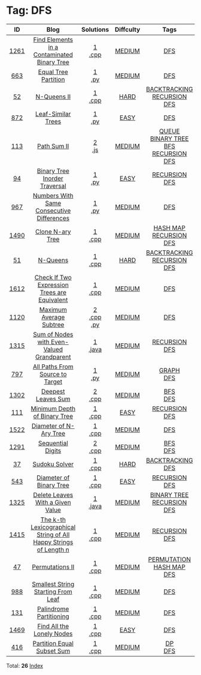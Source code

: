 
# Tag: DFS
| ID | Blog | Solutions | Diffculty | Tags |
|:----:|:----:|:-------:|:----:|:----:|
| [1261](https://leetcode.com/problems/find-elements-in-a-contaminated-binary-tree/) | [Find Elements in a Contaminated Binary Tree](https://helloacm.com/depth-first-search-algorithm-with-hash-set-to-find-elements-in-a-contaminated-binary-tree/) | [1](https://github.com/DoctorLai/ACM/tree/master/leetcode/1261.%20Find%20Elements%20in%20a%20Contaminated%20Binary%20Tree)<br/>[.cpp](https://github.com/DoctorLai/ACM/blob/master/leetcode/.cpp.md)<BR/> | [MEDIUM](https://github.com/DoctorLai/ACM/blob/master/leetcode/MEDIUM.md) | [DFS](https://github.com/DoctorLai/ACM/blob/master/leetcode/DFS.md)<BR/> |
| [663](https://leetcode.com/problems/equal-tree-partition/) | [Equal Tree Partition](https://helloacm.com/teaching-kids-programming-equal-tree-partition-via-recursive-depth-first-search-algorithm/) | [1](https://github.com/DoctorLai/ACM/tree/master/leetcode/663.%20Equal%20Tree%20Partition)<br/>[.py](https://github.com/DoctorLai/ACM/blob/master/leetcode/.py.md)<BR/> | [MEDIUM](https://github.com/DoctorLai/ACM/blob/master/leetcode/MEDIUM.md) | [DFS](https://github.com/DoctorLai/ACM/blob/master/leetcode/DFS.md)<BR/> |
| [52]() | [N-Queens II](https://helloacm.com/using-recursive-backtracking-algorithm-to-solve-classic-n-queen-problem/) | [1](https://github.com/DoctorLai/ACM/tree/master/leetcode/52.%20N-Queens%20II)<br/>[.cpp](https://github.com/DoctorLai/ACM/blob/master/leetcode/.cpp.md)<BR/> | [HARD](https://github.com/DoctorLai/ACM/blob/master/leetcode/HARD.md) | [BACKTRACKING](https://github.com/DoctorLai/ACM/blob/master/leetcode/BACKTRACKING.md)<BR/>[RECURSION](https://github.com/DoctorLai/ACM/blob/master/leetcode/RECURSION.md)<BR/>[DFS](https://github.com/DoctorLai/ACM/blob/master/leetcode/DFS.md)<BR/> |
| [872](https://leetcode.com/problems/leaf-similar-trees/) | [Leaf-Similar Trees](https://helloacm.com/teaching-kids-programming-leaf-similar-trees-by-recursive-depth-first-search-algorithm/) | [1](https://github.com/DoctorLai/ACM/tree/master/leetcode/872.%20Leaf-Similar%20Trees)<br/>[.py](https://github.com/DoctorLai/ACM/blob/master/leetcode/.py.md)<BR/> | [EASY](https://github.com/DoctorLai/ACM/blob/master/leetcode/EASY.md) | [DFS](https://github.com/DoctorLai/ACM/blob/master/leetcode/DFS.md)<BR/> |
| [113](https://leetcode.com/problems/path-sum-ii/) | [Path Sum II](https://helloacm.com/return-the-path-that-sum-up-to-target-using-dfs-or-bfs-algorithms/) | [2](https://github.com/DoctorLai/ACM/tree/master/leetcode/113.%20Path%20Sum%20II)<br/>[.js](https://github.com/DoctorLai/ACM/blob/master/leetcode/.js.md)<BR/> | [MEDIUM](https://github.com/DoctorLai/ACM/blob/master/leetcode/MEDIUM.md) | [QUEUE](https://github.com/DoctorLai/ACM/blob/master/leetcode/QUEUE.md)<BR/>[BINARY TREE](https://github.com/DoctorLai/ACM/blob/master/leetcode/BINARY%20TREE.md)<BR/>[BFS](https://github.com/DoctorLai/ACM/blob/master/leetcode/BFS.md)<BR/>[RECURSION](https://github.com/DoctorLai/ACM/blob/master/leetcode/RECURSION.md)<BR/>[DFS](https://github.com/DoctorLai/ACM/blob/master/leetcode/DFS.md)<BR/> |
| [94](https://leetcode.com/problems/binary-tree-inorder-traversal/) | [Binary Tree Inorder Traversal](https://helloacm.com/teaching-kids-programming-binary-tree-inorder-traversal-via-recursion-or-iteration/) | [1](https://github.com/DoctorLai/ACM/tree/master/leetcode/94.%20Binary%20Tree%20Inorder%20Traversal)<br/>[.py](https://github.com/DoctorLai/ACM/blob/master/leetcode/.py.md)<BR/> | [EASY](https://github.com/DoctorLai/ACM/blob/master/leetcode/EASY.md) | [RECURSION](https://github.com/DoctorLai/ACM/blob/master/leetcode/RECURSION.md)<BR/>[DFS](https://github.com/DoctorLai/ACM/blob/master/leetcode/DFS.md)<BR/> |
| [967](https://leetcode.com/problems/numbers-with-same-consecutive-differences/) | [Numbers With Same Consecutive Differences](https://helloacm.com/dfs-and-bfs-algorithm-to-find-numbers-with-same-consecutive-differences/) | [1](https://github.com/DoctorLai/ACM/tree/master/leetcode/967.%20Numbers%20With%20Same%20Consecutive%20Differences)<br/>[.py](https://github.com/DoctorLai/ACM/blob/master/leetcode/.py.md)<BR/> | [MEDIUM](https://github.com/DoctorLai/ACM/blob/master/leetcode/MEDIUM.md) | [DFS](https://github.com/DoctorLai/ACM/blob/master/leetcode/DFS.md)<BR/> |
| [1490](https://leetcode.com/problems/clone-n-ary-tree/) | [Clone N-ary Tree](https://helloacm.com/deep-clone-n-ary-tree-using-hash-map-recursive-depth-first-search-algorithm/) | [1](https://github.com/DoctorLai/ACM/tree/master/leetcode/1490.%20Clone%20N-ary%20Tree)<br/>[.cpp](https://github.com/DoctorLai/ACM/blob/master/leetcode/.cpp.md)<BR/> | [MEDIUM](https://github.com/DoctorLai/ACM/blob/master/leetcode/MEDIUM.md) | [HASH MAP](https://github.com/DoctorLai/ACM/blob/master/leetcode/HASH%20MAP.md)<BR/>[RECURSION](https://github.com/DoctorLai/ACM/blob/master/leetcode/RECURSION.md)<BR/>[DFS](https://github.com/DoctorLai/ACM/blob/master/leetcode/DFS.md)<BR/> |
| [51]() | [N-Queens](https://helloacm.com/using-recursive-backtracking-algorithm-to-solve-classic-n-queen-problem/) | [1](https://github.com/DoctorLai/ACM/tree/master/leetcode/51.%20N-Queens)<br/>[.cpp](https://github.com/DoctorLai/ACM/blob/master/leetcode/.cpp.md)<BR/> | [HARD](https://github.com/DoctorLai/ACM/blob/master/leetcode/HARD.md) | [BACKTRACKING](https://github.com/DoctorLai/ACM/blob/master/leetcode/BACKTRACKING.md)<BR/>[RECURSION](https://github.com/DoctorLai/ACM/blob/master/leetcode/RECURSION.md)<BR/>[DFS](https://github.com/DoctorLai/ACM/blob/master/leetcode/DFS.md)<BR/> |
| [1612](https://leetcode.com/problems/check-if-two-expression-trees-are-equivalent/) | [Check If Two Expression Trees are Equivalent](https://helloacm.com/depth-first-search-algorithm-to-check-if-two-expression-trees-are-equivalent/) | [1](https://github.com/DoctorLai/ACM/tree/master/leetcode/1612.%20Check%20If%20Two%20Expression%20Trees%20are%20Equivalent)<br/>[.cpp](https://github.com/DoctorLai/ACM/blob/master/leetcode/.cpp.md)<BR/> | [MEDIUM](https://github.com/DoctorLai/ACM/blob/master/leetcode/MEDIUM.md) | [DFS](https://github.com/DoctorLai/ACM/blob/master/leetcode/DFS.md)<BR/> |
| [1120](https://leetcode.com/problems/maximum-average-subtree/) | [Maximum Average Subtree](https://helloacm.com/teaching-kids-programming-recursive-depth-first-search-algorithm-to-compute-the-max-average-of-a-binary-subtree/) | [2](https://github.com/DoctorLai/ACM/tree/master/leetcode/1120.%20Maximum%20Average%20Subtree)<br/>[.cpp](https://github.com/DoctorLai/ACM/blob/master/leetcode/.cpp.md)<BR/>[.py](https://github.com/DoctorLai/ACM/blob/master/leetcode/.py.md)<BR/> | [MEDIUM](https://github.com/DoctorLai/ACM/blob/master/leetcode/MEDIUM.md) | [DFS](https://github.com/DoctorLai/ACM/blob/master/leetcode/DFS.md)<BR/> |
| [1315](https://leetcode.com/problems/sum-of-nodes-with-even-valued-grandparent/) | [Sum of Nodes with Even-Valued Grandparent](https://helloacm.com/recursive-depth-first-search-algorithm-to-compute-the-sum-of-nodes-with-even-valued-grandparent-in-a-binary-tree/) | [1](https://github.com/DoctorLai/ACM/tree/master/leetcode/1315.%20Sum%20of%20Nodes%20with%20Even-Valued%20Grandparent)<br/>[.java](https://github.com/DoctorLai/ACM/blob/master/leetcode/.java.md)<BR/> | [MEDIUM](https://github.com/DoctorLai/ACM/blob/master/leetcode/MEDIUM.md) | [RECURSION](https://github.com/DoctorLai/ACM/blob/master/leetcode/RECURSION.md)<BR/>[DFS](https://github.com/DoctorLai/ACM/blob/master/leetcode/DFS.md)<BR/> |
| [797](https://leetcode.com/problems/all-paths-from-source-to-target/) | [All Paths From Source to Target](https://helloacm.com/teaching-kids-programming-finding-all-paths-from-source-to-target-in-a-directed-acyclic-graph-dag-using-recursive-depth-first-search-algorithm/) | [1](https://github.com/DoctorLai/ACM/tree/master/leetcode/797.%20All%20Paths%20From%20Source%20to%20Target)<br/>[.py](https://github.com/DoctorLai/ACM/blob/master/leetcode/.py.md)<BR/> | [MEDIUM](https://github.com/DoctorLai/ACM/blob/master/leetcode/MEDIUM.md) | [GRAPH](https://github.com/DoctorLai/ACM/blob/master/leetcode/GRAPH.md)<BR/>[DFS](https://github.com/DoctorLai/ACM/blob/master/leetcode/DFS.md)<BR/> |
| [1302]() | [Deepest Leaves Sum](https://helloacm.com/compute-the-deepest-leaves-sum-of-a-binary-tree-using-bfs-or-dfs-algorithms/) | [2](https://github.com/DoctorLai/ACM/tree/master/leetcode/1302.%20Deepest%20Leaves%20Sum)<br/>[.cpp](https://github.com/DoctorLai/ACM/blob/master/leetcode/.cpp.md)<BR/> | [MEDIUM](https://github.com/DoctorLai/ACM/blob/master/leetcode/MEDIUM.md) | [BFS](https://github.com/DoctorLai/ACM/blob/master/leetcode/BFS.md)<BR/>[DFS](https://github.com/DoctorLai/ACM/blob/master/leetcode/DFS.md)<BR/> |
| [111](https://leetcode.com/problems/minimum-depth-of-binary-tree/) | [Minimum Depth of Binary Tree](https://helloacm.com/coding-exercise-minimum-depth-of-binary-tree-c-online-judge/) | [1](https://github.com/DoctorLai/ACM/tree/master/leetcode/111.%20Minimum%20Depth%20of%20Binary%20Tree)<br/>[.cpp](https://github.com/DoctorLai/ACM/blob/master/leetcode/.cpp.md)<BR/> | [EASY](https://github.com/DoctorLai/ACM/blob/master/leetcode/EASY.md) | [RECURSION](https://github.com/DoctorLai/ACM/blob/master/leetcode/RECURSION.md)<BR/>[DFS](https://github.com/DoctorLai/ACM/blob/master/leetcode/DFS.md)<BR/> |
| [1522](https://leetcode.com/problems/diameter-of-n-ary-tree/) | [Diameter of N-Ary Tree](https://helloacm.com/depth-first-search-algorithm-to-compute-the-diameter-of-n-ary-tree/) | [1](https://github.com/DoctorLai/ACM/tree/master/leetcode/1522.%20Diameter%20of%20N-Ary%20Tree)<br/>[.cpp](https://github.com/DoctorLai/ACM/blob/master/leetcode/.cpp.md)<BR/> | [MEDIUM](https://github.com/DoctorLai/ACM/blob/master/leetcode/MEDIUM.md) | [DFS](https://github.com/DoctorLai/ACM/blob/master/leetcode/DFS.md)<BR/> |
| [1291](https://leetcode.com/problems/sequential-digits/) | [Sequential Digits](https://helloacm.com/compute-the-sequential-digits-within-a-range-using-dfs-bfs-or-bruteforce-algorithms/) | [2](https://github.com/DoctorLai/ACM/tree/master/leetcode/1291.%20Sequential%20Digits)<br/>[.cpp](https://github.com/DoctorLai/ACM/blob/master/leetcode/.cpp.md)<BR/> | [MEDIUM](https://github.com/DoctorLai/ACM/blob/master/leetcode/MEDIUM.md) | [BFS](https://github.com/DoctorLai/ACM/blob/master/leetcode/BFS.md)<BR/>[DFS](https://github.com/DoctorLai/ACM/blob/master/leetcode/DFS.md)<BR/> |
| [37](https://leetcode.com/problems/sudoku-solver/) | [Sudoku Solver](https://helloacm.com/depth-first-search-backtracking-algorithm-to-solve-a-sudoku-game/) | [1](https://github.com/DoctorLai/ACM/tree/master/leetcode/37.%20Sudoku%20Solver)<br/>[.cpp](https://github.com/DoctorLai/ACM/blob/master/leetcode/.cpp.md)<BR/> | [HARD](https://github.com/DoctorLai/ACM/blob/master/leetcode/HARD.md) | [BACKTRACKING](https://github.com/DoctorLai/ACM/blob/master/leetcode/BACKTRACKING.md)<BR/>[DFS](https://github.com/DoctorLai/ACM/blob/master/leetcode/DFS.md)<BR/> |
| [543](https://leetcode.com/problems/diameter-of-binary-tree/) | [Diameter of Binary Tree](https://helloacm.com/recursive-depth-first-search-algorithm-to-compute-the-diameter-of-binary-tree/) | [1](https://github.com/DoctorLai/ACM/tree/master/leetcode/543.%20Diameter%20of%20Binary%20Tree)<br/>[.cpp](https://github.com/DoctorLai/ACM/blob/master/leetcode/.cpp.md)<BR/> | [EASY](https://github.com/DoctorLai/ACM/blob/master/leetcode/EASY.md) | [RECURSION](https://github.com/DoctorLai/ACM/blob/master/leetcode/RECURSION.md)<BR/>[DFS](https://github.com/DoctorLai/ACM/blob/master/leetcode/DFS.md)<BR/> |
| [1325](https://leetcode.com/problems/delete-leaves-with-a-given-value/) | [Delete Leaves With a Given Value](https://helloacm.com/recursive-depth-first-search-algorithm-to-delete-leaves-with-a-given-value-in-a-binary-tree/) | [1](https://github.com/DoctorLai/ACM/tree/master/leetcode/1325.%20Delete%20Leaves%20With%20a%20Given%20Value)<br/>[.java](https://github.com/DoctorLai/ACM/blob/master/leetcode/.java.md)<BR/> | [MEDIUM](https://github.com/DoctorLai/ACM/blob/master/leetcode/MEDIUM.md) | [BINARY TREE](https://github.com/DoctorLai/ACM/blob/master/leetcode/BINARY%20TREE.md)<BR/>[RECURSION](https://github.com/DoctorLai/ACM/blob/master/leetcode/RECURSION.md)<BR/>[DFS](https://github.com/DoctorLai/ACM/blob/master/leetcode/DFS.md)<BR/> |
| [1415](https://leetcode.com/problems/the-k-th-lexicographical-string-of-all-happy-strings-of-length-n/) | [The k-th Lexicographical String of All Happy Strings of Length n](https://helloacm.com/depth-first-search-algoritm-to-compute-the-k-th-lexicographical-string-of-all-happy-strings-of-length-n/) | [1](https://github.com/DoctorLai/ACM/tree/master/leetcode/1415.%20The%20k-th%20Lexicographical%20String%20of%20All%20Happy%20Strings%20of%20Length%20n)<br/>[.cpp](https://github.com/DoctorLai/ACM/blob/master/leetcode/.cpp.md)<BR/> | [MEDIUM](https://github.com/DoctorLai/ACM/blob/master/leetcode/MEDIUM.md) | [RECURSION](https://github.com/DoctorLai/ACM/blob/master/leetcode/RECURSION.md)<BR/>[DFS](https://github.com/DoctorLai/ACM/blob/master/leetcode/DFS.md)<BR/> |
| [47](https://leetcode.com/problems/permutations-ii/) | [Permutations II](https://helloacm.com/the-unique-permutations-algorithm-with-duplicate-elements/) | [1](https://github.com/DoctorLai/ACM/tree/master/leetcode/47.%20Permutations%20II)<br/>[.cpp](https://github.com/DoctorLai/ACM/blob/master/leetcode/.cpp.md)<BR/> | [MEDIUM](https://github.com/DoctorLai/ACM/blob/master/leetcode/MEDIUM.md) | [PERMUTATION](https://github.com/DoctorLai/ACM/blob/master/leetcode/PERMUTATION.md)<BR/>[HASH MAP](https://github.com/DoctorLai/ACM/blob/master/leetcode/HASH%20MAP.md)<BR/>[DFS](https://github.com/DoctorLai/ACM/blob/master/leetcode/DFS.md)<BR/> |
| [988](https://leetcode.com/problems/smallest-string-starting-from-leaf/) | [Smallest String Starting From Leaf](https://helloacm.com/depth-first-search-algorithm-to-compute-the-smallest-string-starting-from-leaf/) | [1](https://github.com/DoctorLai/ACM/tree/master/leetcode/988.%20Smallest%20String%20Starting%20From%20Leaf)<br/>[.cpp](https://github.com/DoctorLai/ACM/blob/master/leetcode/.cpp.md)<BR/> | [MEDIUM](https://github.com/DoctorLai/ACM/blob/master/leetcode/MEDIUM.md) | [DFS](https://github.com/DoctorLai/ACM/blob/master/leetcode/DFS.md)<BR/> |
| [131](https://leetcode.com/problems/palindrome-partitioning/) | [Palindrome Partitioning](https://helloacm.com/how-to-partition-a-string-into-palindromes-using-dfs-algorithm/) | [1](https://github.com/DoctorLai/ACM/tree/master/leetcode/131.%20Palindrome%20Partitioning)<br/>[.cpp](https://github.com/DoctorLai/ACM/blob/master/leetcode/.cpp.md)<BR/> | [MEDIUM](https://github.com/DoctorLai/ACM/blob/master/leetcode/MEDIUM.md) | [DFS](https://github.com/DoctorLai/ACM/blob/master/leetcode/DFS.md)<BR/> |
| [1469](https://leetcode.com/problems/find-all-the-lonely-nodes/) | [Find All the Lonely Nodes](https://helloacm.com/dfs-and-bfs-algorithms-to-find-all-the-lonely-nodes-of-a-binary-tree/) | [1](https://github.com/DoctorLai/ACM/tree/master/leetcode/1469.%20Find%20All%20the%20Lonely%20Nodes)<br/>[.cpp](https://github.com/DoctorLai/ACM/blob/master/leetcode/.cpp.md)<BR/> | [EASY](https://github.com/DoctorLai/ACM/blob/master/leetcode/EASY.md) | [DFS](https://github.com/DoctorLai/ACM/blob/master/leetcode/DFS.md)<BR/> |
| [416](https://leetcode.com/problems/partition-equal-subset-sum/) | [Partition Equal Subset Sum](https://helloacm.com/partition-equal-subset-sum-algorithms-using-dfs-top-down-and-bottom-up-dp/) | [1](https://github.com/DoctorLai/ACM/tree/master/leetcode/416.%20Partition%20Equal%20Subset%20Sum)<br/>[.cpp](https://github.com/DoctorLai/ACM/blob/master/leetcode/.cpp.md)<BR/> | [MEDIUM](https://github.com/DoctorLai/ACM/blob/master/leetcode/MEDIUM.md) | [DP](https://github.com/DoctorLai/ACM/blob/master/leetcode/DP.md)<BR/>[DFS](https://github.com/DoctorLai/ACM/blob/master/leetcode/DFS.md)<BR/> |

Total: **26**
[Index](https://github.com/DoctorLai/ACM/blob/master/leetcode/README.md)